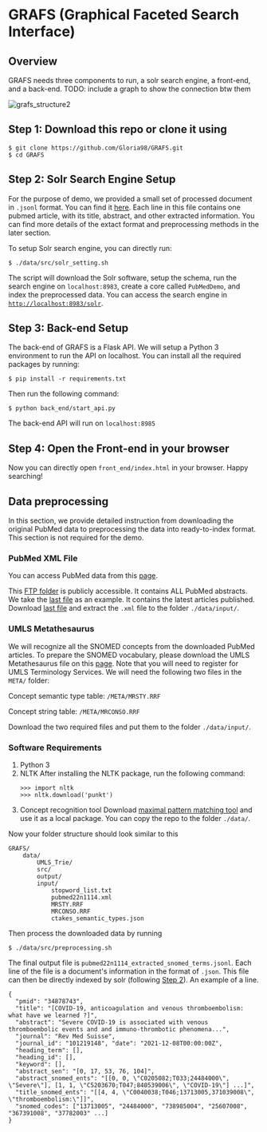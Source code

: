 # GRAFS (Graphical Faceted Search Interface)

## Overview
GRAFS needs three components to run, a solr search engine, a front-end, and a back-end. TODO: include a graph to show the connection btw them

![grafs_structure2](https://user-images.githubusercontent.com/38746205/155271227-0eb6f7c8-5594-43f3-b49b-e90ce18bc053.png)


## Step 1: Download this repo or clone it using
```
$ git clone https://github.com/Gloria98/GRAFS.git
$ cd GRAFS
```


## Step 2: Solr Search Engine Setup
For the purpose of demo, we provided a small set of processed document in `.jsonl` format. You can find it [here](/data/output/pubmed22n1114_extracted_snomed_terms.jsonl). Each line in this file contains one pubmed article, with its title, abstract, and other extracted information. You can find more details of the extact format and preprocessing methods in the later section.

To setup Solr search engine, you can directly run:
```
$ ./data/src/solr_setting.sh
```
The script will download the Solr software, setup the schema, run the search engine on `localhost:8983`, create a core called `PubMedDemo`, and index the preprocessed data. You can access the search engine in [`http://localhost:8983/solr`](http://localhost:8983/solr).

## Step 3: Back-end Setup
The back-end of GRAFS is a Flask API. We will setup a Python 3 environment to run the API on localhost. You can install all the required packages by running:

```
$ pip install -r requirements.txt
```
Then run the following command:
```
$ python back_end/start_api.py
```
The back-end API will run on `localhost:8985`

## Step 4: Open the Front-end in your browser
Now you can directly open `front_end/index.html` in your browser. Happy searching!

## Data preprocessing
In this section, we provide detailed instruction from downloading the original PubMed data to preprocessing the data into ready-to-index format. This section is not required for the demo.

### PubMed XML File
You can access PubMed data from this [page](https://www.nlm.nih.gov/databases/download/pubmed_medline.html).

This [FTP folder](https://ftp.ncbi.nlm.nih.gov/pubmed/baseline/) is publicly accessible. It contains ALL PubMed abstracts. We take the [last file](https://ftp.ncbi.nlm.nih.gov/pubmed/baseline/pubmed22n1114.xml.gz) as an example. It contains the latest articles published. Download [last file](https://ftp.ncbi.nlm.nih.gov/pubmed/baseline/pubmed22n1114.xml.gz) and extract the `.xml` file to the folder `./data/input/`.

### UMLS Metathesaurus
We will recognize all the SNOMED concepts from the downloaded PubMed articles. To prepare the SNOMED vocabulary, please download the UMLS Metathesaurus file on this [page](https://www.nlm.nih.gov/research/umls/licensedcontent/umlsknowledgesources.html). Note that you will need to register for UMLS Terminology Services. We will need the following two files in the `META/` folder:

Concept semantic type table: `/META/MRSTY.RRF`

Concept string table: `/META/MRCONSO.RRF`

Download the two required files and put them to the folder `./data/input/`.

### Software Requirements
1. Python 3
2. NLTK
   After installing the NLTK package, run the following command:
   ```
   >>> import nltk
   >>> nltk.download('punkt')
   ```
3. Concept recognition tool
   Download [maximal pattern matching tool](https://github.com/jake612/UMLS_Trie) and use it as a local package. You can copy the repo to the folder `./data/`.
   
Now your folder structure should look similar to this
```
GRAFS/
    data/
        UMLS_Trie/
        src/
        output/
        input/
            stopword_list.txt
            pubmed22n1114.xml
            MRSTY.RRF
            MRCONSO.RRF
            ctakes_semantic_types.json
```
Then process the downloaded data by running
```
$ ./data/src/preprocessing.sh
```
The final output file is `pubmed22n1114_extracted_snomed_terms.jsonl`. Each line of the file is a document's information in the format of `.json`. This file can then be directly indexed by solr (following [Step 2](https://github.com/Gloria98/GRAFS/edit/main/README.md#step-2-solr-search-engine-setup)). An example of a line.

```
{
  "pmid": "34878743",
  "title": "[COVID-19, anticoagulation and venous thromboembolism: what have we learned ?]", 
  "abstract": "Severe COVID-19 is associated with venous thromboembolic events and and immuno-thrombotic phenomena...",
  "journal": "Rev Med Suisse", 
  "journal_id": "101219148", "date": "2021-12-08T00:00:00Z", 
  "heading_term": [], 
  "heading_id": [], 
  "keyword": [], 
  "abstract_sen": "[0, 17, 53, 76, 104]", 
  "abstract_snomed_ents": "[[0, 0, \"C0205082;T033;24484000\", \"Severe\"], [1, 1, \"C5203670;T047;840539006\", \"COVID-19\"] ...]",
  "title_snomed_ents": "[[4, 4, \"C0040038;T046;13713005,371039008\", \"thromboembolism:\"]]",
  "snomed_codes": ["13713005", "24484000", "738985004", "25607008", "367391008", "37782003" ...]
}
```
